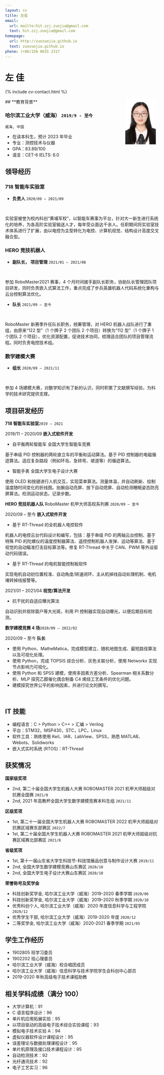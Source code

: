 ```yaml
---
layout: cv
title: 左佳
email:
  url: mailto:hit.zzj.zuojia@gmail.com
  text: hit.zzj.zuojia@gmail.com
homepage:
  url: http://zuozuojia.github.io
  text: zuozuojia.github.io
phone: (+86)158 0635 2317
---
```


# **左 佳**
<!-- <img style="float:right" src="https://img-blog.csdnimg.cn/2020071713464647.png" width = "200" height = "250" alt="1" /> -->
<!-- <img src="https://img-blog.csdnimg.cn/2020071713464647.png" width="120px" height="150px" style="float:right 5px 5px 5px rgba(0,0,0,.5);"> -->
<!-- <img src="https://img-blog.csdnimg.cn/2020071713464647.png" width="5%"> -->
<!--
include contact information from the front matter
Supported arguments:
    - homepage: url, text
    - phone
    - email
-->

{% include cv-contact.html %}

<div>
  <div style="float: right;margin-right: 10px;">
    <img src="./images/1.jpg" width="100px" height="150px" style="box-shadow: "> <!-- 5px 5px 5px rgba(0,0,0,.5);-->
  </div>
</div>
## **教育背景**

### **哈尔滨工业大学（威海）** `2019/9 - 至今`

```
威海, 中国
```
- 在读本科生，预计 2023 年毕业
- 专业：测控技术与仪器
- GPA：83.89/100
- 语言：CET-6     IELTS: 6.0

## **领导经历**

### **718 智能车实验室** <!-- (https://zuozuojia.github.io/posts/Introduction/)-->
- **负责人** `2020/09 – 2021/09`
<br> 

实验室被誉为校内科创“黄埔军校”，以智能车赛事为平台，针对大一新生进行系统化的培养，为各高阶实验室输送人才，每年受众面达千余人。任职期间将实验室技术体系进行了扩展，由以电控为主型转化为电控、计算机视觉、结构设计高度交叉融合型。 <br>
 <!-- 
[[PDF]({{ page.homepage.url }}/assets/uist-21-recode.pdf)]
[[BibTeX]({{ page.homepage.url }}/assets/uist-21-recode.txt)]
[[video preview](https://youtu.be/fMdHK9UrgQ4)]
[[talk](https://youtu.be/_GQ8E7EMMws)]-->

### **HERO 竞技机器人** <!-- (https://zuozuojia.github.io/posts/Introduction/)`2020/9 – 至今`-->
- **副队长， 项目管理** `2021/01 – 2021/08`
<br> 

参加 RoboMaster2021 赛事，4 个月时间接手副队长职务，协助队长管理团队项目研发，同时负责嵌入式算法工作，重点完成了步兵英雄机器人代码系统化重构与云台控制算法优化。 <br>
 <!-- 
[[PDF]({{ page.homepage.url }}/assets/uist-21-recode.pdf)]
[[BibTeX]({{ page.homepage.url }}/assets/uist-21-recode.txt)]
[[video preview](https://youtu.be/fMdHK9UrgQ4)]
[[talk](https://youtu.be/_GQ8E7EMMws)]-->

- **队长** `2021/09 – 至今`
<br> 

RoboMaster 新赛季升任队长职务，统筹管理，对 HERO 机器人战队进行了重组，由原来“122 型”（1 个牌子 2 个团队 2 个项目）转换为“112 型”（1 个牌子 1 个团队 2 个项目），优化资源配置，促进技术协同，梳理适合团队的项目管理流程。同时负责电控技术组。 <br>
 <!-- 
[[PDF]({{ page.homepage.url }}/assets/uist-21-recode.pdf)]
[[BibTeX]({{ page.homepage.url }}/assets/uist-21-recode.txt)]
[[video preview](https://youtu.be/fMdHK9UrgQ4)]
[[talk](https://youtu.be/_GQ8E7EMMws)]-->

### **数学建模大赛** <!-- (https://zuozuojia.github.io/posts/Introduction/)-->
- **组长** `2020/09 – 2021/11`
<br> 

参加 4 场建模大赛，对数学知识有了新的认识，同时积累了文献撰写经验，为科学的技术研究提供支撑。 <br>


## **项目研发经历**
**718 智能车实验室**`2019 – 2021`

2019/11 – 2020/09 **嵌入式软件开发**
<br> 
- 自平衡两轮智能车 全国大学生智能车竞赛

基于串级 PID 控制器的两轮直立车的平衡和运动算法。基于 PID 控制器的电磁循迹算法。适应复杂路段（例如环岛、急转弯、坡道等）的循迹算法。
- 智能手表 全国大学生电子设计大赛

使用 OLED 和按键进行人机交互，实现菜单算法。测量体温，并自动刷新、绘制温度随时间变化的折线图。抬腕自动亮屏、放下自动熄屏、自动检测睡眠姿态防亮屏算法。检测运动状态，记录步数。
<br>
 <!-- 
[[PDF](http://penrose.ink/media/Penrose_SIGGRAPH2020.pdf)]
[[BibTeX]({{ page.homepage.url }}/assets/siggraph20-penrose.txt)]
[[www](http://penrose.ink/siggraph20.html)]
[[repo](https://github.com/penrose/penrose)]-->

**HERO 竞技机器人队** RoboMaster 机甲大师高校系列赛 `2020/09 – 至今`

2020/09 – 至今 **嵌入式软件开发**
<br> 
- 基于 RT-Thread 的全机器人电控软件

机器人的电控云台代码设计和编写，包括：基于串级 PID 的两轴云台控制、基于特殊 PID 的陀螺仪的温度控制器算法、遥控控制机器人发弹、运动等算法、基于视觉的自动瞄准打击目标算法等。修复 RT-Thread 中关于 CAN、PWM 等外设驱动代码错误。
- 基于 RT-Thread 的电机智能控制板软件

实现电机自动初位置校准、自动角度/转速闭环、主从机掉线自动处理机制、电机堵转掉线报警等。
<br>

2021/01 – 2021/04	**视觉/算法开发**
<br> 
- 抗干扰的自适应曝光算法

自动识别并抠除窗户等大光斑，利用 PI 控制器实现自动曝光，以便后期目标检测。
<br>
 <!-- 
[[PDF](http://penrose.ink/media/Penrose_SIGGRAPH2020.pdf)]
[[BibTeX]({{ page.homepage.url }}/assets/siggraph20-penrose.txt)]
[[www](http://penrose.ink/siggraph20.html)]
[[repo](https://github.com/penrose/penrose)]-->

**数学建模竞赛 4 场**`2020/09 – 2022/02`

2020/09 – 至今	**队长**
<br> 
- 使用 Python、MatheMatica，完成模型建立、随机地图生成、最短路径算法以及可视化处理。
- 使用 Python，完成 TOPSIS 综合分析、灰色关联分析，使用 Networkx 实现节点影响力可视化。
- 使用 Python 和 SPSS 建模，使用多因素方差分析、Spearman 相关系数分析、MLP 探究乙醇催化偶合制备 C4 烯烃工艺条件的优化问题。
- 建模探究世界公平的影响因素，并进行论文的撰写。
<br>
 <!-- 
[[PDF](http://penrose.ink/media/Penrose_SIGGRAPH2020.pdf)]
[[BibTeX]({{ page.homepage.url }}/assets/siggraph20-penrose.txt)]
[[www](http://penrose.ink/siggraph20.html)]
[[repo](https://github.com/penrose/penrose)]-->



## **IT 技能**
- 编程语言：C > Python > C++ > 汇编 > Verilog
- 平台：STM32，MSP430，STC，LPC，Linux
- 软件工具：熟练使用 Keil、IAR、LabView、SPSS，熟悉 MATLAB、Webots、Solidworks
- 嵌入式实时系统 (RTOS)：RT-Thread


## **获奖情况**
**国家级奖项**
- 2nd, 第二十届全国大学生机器人大赛 ROBOMASTER 2021 机甲大师超级对抗赛全国赛 `2021/8`
- 2nd, 2021 年高教杯全国大学生数学建模竞赛本科生组 `2021/11`

**区级奖项**
- 1st, 第二十一届全国大学生机器人大赛 ROBOMASTER 2022 机甲大师超级对抗赛区域赛东部赛区 `2022/7`
- 1st, 第二十届全国大学生机器人大赛 ROBOMASTER 2021 机甲大师超级对抗赛区域赛北部赛区 `2021/8`

**省级奖项**
- 1st, 第十一届山东省大学生科技节-科技馆展品创意与制作设计大赛 `2019/11`
- 2nd, 全国大学生数学建模竞赛山东赛区 `2020/10`
- 2nd, 全国大学生电子设计大赛山东赛区 `2020/10`

**荣誉称号及奖学金**
- 科技创新奖学金, 哈尔滨工业大学（威海）2019-2020 春季学期 `2020/06`
- 科技创新奖学金, 哈尔滨工业大学（威海）2019-2020 秋季学期 `2020/10`
- 优秀科创个人, 哈尔滨工业大学（威海）2020 年度信息科学与工程学院 `2020/12`
- 优秀学生干部, 哈尔滨工业大学（威海）2019-2020 年度 `2020/12`
- 二等奖学金, 哈尔滨工业大学（威海）2020-2021 春季学期 `2021/05`

## **学生工作经历**
- 1902805 班学习委员
- 1902202 班心理委员
- 哈尔滨工业大学（威海）校合唱团成员
- 哈尔滨工业大学（威海）信息科学与技术学院学生会科创中心部员
- 2019-2020 年秋高级电子技术课程助教

## **相关学科成绩（满分 100）**
- 大学计算机：91
- C 语言程序设计：96
- 单片机应用拓展实验：95
- 以项目驱动的高级电子技术综合实验课程：93
- 模拟电子技术实验 A：94
- 虚拟仪器软件设计课程设计：95
- 误差理论与数据处理课程设计：95
- 单片机原理及接口技术课程设计：95
- 自动检测技术：92
- 光纤通讯技术：92
- 电子工艺实习：96

<!-- ### Footer

Last updated: May 2013 -->
